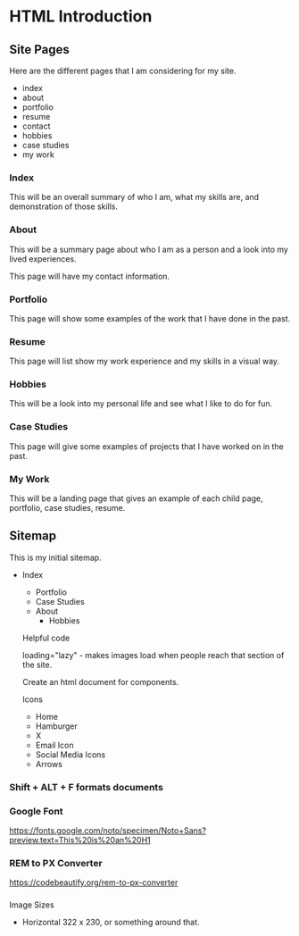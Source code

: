 # HTML Introduction

## Site Pages
Here are the different pages that I am considering for my site.
- index
- about
- portfolio
- resume
- contact
- hobbies
- case studies
- my work

### Index
This will be an overall summary of who I am, what my skills are, and demonstration of those skills.

### About
This will be a summary page about who I am as a person and a look into my lived experiences.

This page will have my contact information.

### Portfolio
This page will show some examples of the work that I have done in the past.

### Resume
This page will list show my work experience and my skills in a visual way.

### Hobbies
This will be a look into my personal life and see what I like to do for fun.

### Case Studies
This page will give some examples of projects that I have worked on in the past.

### My Work
This will be a landing page that gives an example of each child page, portfolio, case studies, resume.

## Sitemap
This is my initial sitemap.

- Index
    - Portfolio
    - Case Studies
    - About
        - Hobbies

    Helpful code

    loading="lazy" - makes images load when people reach that section of the site.

    Create an html document for components.

    Icons
    - Home
    - Hamburger
    - X
    - Email Icon
    - Social Media Icons
    - Arrows

### Shift + ALT + F formats documents

### Google Font
https://fonts.google.com/noto/specimen/Noto+Sans?preview.text=This%20is%20an%20H1

### REM to PX Converter
https://codebeautify.org/rem-to-px-converter

###
Image Sizes
- Horizontal 322 x 230, or something around that.